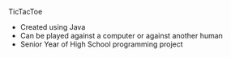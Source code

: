 TicTacToe

- Created using Java
- Can be played against a computer or against another human
- Senior Year of High School programming project 
